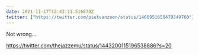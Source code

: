 ```yaml
---
date: 2021-11-17T12:43:11.516870Z
twitter: ["https://twitter.com/pietvanzoen/status/1460951650479349760"]
---
```

Not wrong... 

https://twitter.com/thejazzemu/status/1443200115196538886?s=20
